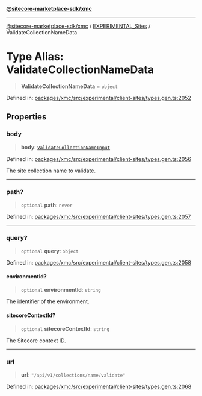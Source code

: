 [**@sitecore-marketplace-sdk/xmc**](../../../../README.md)

***

[@sitecore-marketplace-sdk/xmc](../../../../README.md) / [EXPERIMENTAL\_Sites](../README.md) / ValidateCollectionNameData

# Type Alias: ValidateCollectionNameData

> **ValidateCollectionNameData** = `object`

Defined in: [packages/xmc/src/experimental/client-sites/types.gen.ts:2052](https://github.com/Sitecore/marketplace-sdk/blob/main/packages/xmc/src/experimental/client-sites/types.gen.ts#L2052)

## Properties

### body

> **body**: [`ValidateCollectionNameInput`](ValidateCollectionNameInput.md)

Defined in: [packages/xmc/src/experimental/client-sites/types.gen.ts:2056](https://github.com/Sitecore/marketplace-sdk/blob/main/packages/xmc/src/experimental/client-sites/types.gen.ts#L2056)

The site collection name to validate.

***

### path?

> `optional` **path**: `never`

Defined in: [packages/xmc/src/experimental/client-sites/types.gen.ts:2057](https://github.com/Sitecore/marketplace-sdk/blob/main/packages/xmc/src/experimental/client-sites/types.gen.ts#L2057)

***

### query?

> `optional` **query**: `object`

Defined in: [packages/xmc/src/experimental/client-sites/types.gen.ts:2058](https://github.com/Sitecore/marketplace-sdk/blob/main/packages/xmc/src/experimental/client-sites/types.gen.ts#L2058)

#### environmentId?

> `optional` **environmentId**: `string`

The identifier of the environment.

#### sitecoreContextId?

> `optional` **sitecoreContextId**: `string`

The Sitecore context ID.

***

### url

> **url**: `"/api/v1/collections/name/validate"`

Defined in: [packages/xmc/src/experimental/client-sites/types.gen.ts:2068](https://github.com/Sitecore/marketplace-sdk/blob/main/packages/xmc/src/experimental/client-sites/types.gen.ts#L2068)
